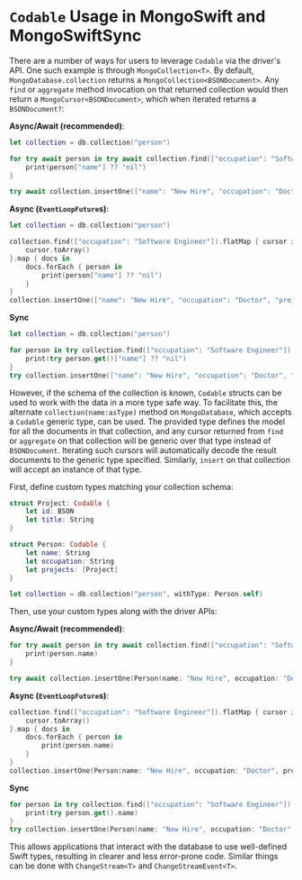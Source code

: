# `Codable` Usage in MongoSwift and MongoSwiftSync
There are a number of ways for users to leverage `Codable` via the driver's API. One such example is through `MongoCollection<T>`. By default, `MongoDatabase.collection` returns a `MongoCollection<BSONDocument>`. Any `find` or `aggregate` method invocation on that returned collection would then return a `MongoCursor<BSONDocument>`, which when iterated returns a `BSONDocument?`:

**Async/Await (recommended)**:
```swift
let collection = db.collection("person")

for try await person in try await collection.find(["occupation": "Software Engineer"]) {
    print(person["name"] ?? "nil")
}

try await collection.insertOne(["name": "New Hire", "occupation": "Doctor", "projects": []])
```

**Async (`EventLoopFuture`s)**:
```swift
let collection = db.collection("person")

collection.find(["occupation": "Software Engineer"]).flatMap { cursor in
    cursor.toArray()
}.map { docs in
    docs.forEach { person in
        print(person["name"] ?? "nil")
    }
}
collection.insertOne(["name": "New Hire", "occupation": "Doctor", "projects": []]).whenSuccess { _ in /* ... */ }
```

**Sync**
```swift
let collection = db.collection("person")

for person in try collection.find(["occupation": "Software Engineer"]) {
    print(try person.get()["name"] ?? "nil")
}
try collection.insertOne(["name": "New Hire", "occupation": "Doctor", "projects": []])
```

However, if the schema of the collection is known, `Codable` structs can be used to work with the data in a more type safe way. To facilitate this, the alternate `collection(name:asType)` method on `MongoDatabase`, which accepts a `Codable` generic type, can be used. The provided type defines the model for all the documents in that collection, and any cursor returned from `find` or `aggregate` on that collection will be generic over that type instead of `BSONDocument`. Iterating such cursors will automatically decode the result documents to the generic type specified. Similarly, `insert` on that collection will accept an instance of that type.

First, define custom types matching your collection schema:
```swift
struct Project: Codable {
    let id: BSON
    let title: String
}

struct Person: Codable {
    let name: String
    let occupation: String
    let projects: [Project]
}

let collection = db.collection("person", withType: Person.self)
```

Then, use your custom types along with the driver APIs:

**Async/Await (recommended)**:
```swift
for try await person in try await collection.find(["occupation": "Software Engineer"]) {
    print(person.name)
}

try await collection.insertOne(Person(name: "New Hire", occupation: "Doctor", projects: []))
```

**Async (`EventLoopFuture`s)**:
```swift
collection.find(["occupation": "Software Engineer"]).flatMap { cursor in
    cursor.toArray()
}.map { docs in
    docs.forEach { person in
        print(person.name)
    }
}
collection.insertOne(Person(name: "New Hire", occupation: "Doctor", projects: [])).whenSuccess { _ in /* ... */ }
```

**Sync**
```swift
for person in try collection.find(["occupation": "Software Engineer"]) {
    print(try person.get().name)
}
try collection.insertOne(Person(name: "New Hire", occupation: "Doctor", projects: []))
```
This allows applications that interact with the database to use well-defined Swift types, resulting in clearer and less error-prone code. Similar things can be done with `ChangeStream<T>` and `ChangeStreamEvent<T>`.

